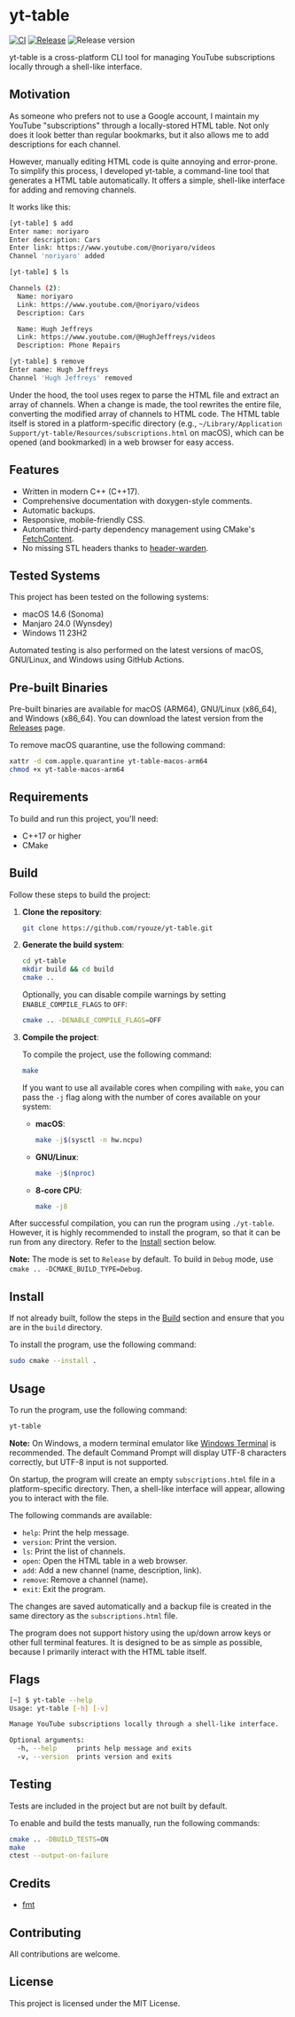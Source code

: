 # yt-table

[![CI](https://github.com/ryouze/yt-table/actions/workflows/ci.yml/badge.svg)](https://github.com/ryouze/yt-table/actions/workflows/ci.yml)
[![Release](https://github.com/ryouze/yt-table/actions/workflows/release.yml/badge.svg)](https://github.com/ryouze/yt-table/actions/workflows/release.yml)
![Release version](https://img.shields.io/github/v/release/ryouze/yt-table)

yt-table is a cross-platform CLI tool for managing YouTube subscriptions locally through a shell-like interface.


## Motivation

As someone who prefers not to use a Google account, I maintain my YouTube "subscriptions" through a locally-stored HTML table. Not only does it look better than regular bookmarks, but it also allows me to add descriptions for each channel.

However, manually editing HTML code is quite annoying and error-prone. To simplify this process, I developed yt-table, a command-line tool that generates a HTML table automatically. It offers a simple, shell-like interface for adding and removing channels.

It works like this:

```sh
[yt-table] $ add
Enter name: noriyaro
Enter description: Cars
Enter link: https://www.youtube.com/@noriyaro/videos
Channel 'noriyaro' added
```

```sh
[yt-table] $ ls

Channels (2):
  Name: noriyaro
  Link: https://www.youtube.com/@noriyaro/videos
  Description: Cars

  Name: Hugh Jeffreys
  Link: https://www.youtube.com/@HughJeffreys/videos
  Description: Phone Repairs
```

```sh
[yt-table] $ remove
Enter name: Hugh Jeffreys
Channel 'Hugh Jeffreys' removed
```

Under the hood, the tool uses regex to parse the HTML file and extract an array of channels. When a change is made, the tool rewrites the entire file, converting the modified array of channels to HTML code. The HTML table itself is stored in a platform-specific directory (e.g., `~/Library/Application Support/yt-table/Resources/subscriptions.html` on macOS), which can be opened (and bookmarked) in a web browser for easy access.


## Features

- Written in modern C++ (C++17).
- Comprehensive documentation with doxygen-style comments.
- Automatic backups.
- Responsive, mobile-friendly CSS.
- Automatic third-party dependency management using CMake's [FetchContent](https://www.foonathan.net/2022/06/cmake-fetchcontent/).
- No missing STL headers thanks to [header-warden](https://github.com/ryouze/header-warden).


## Tested Systems

This project has been tested on the following systems:

- macOS 14.6 (Sonoma)
- Manjaro 24.0 (Wynsdey)
- Windows 11 23H2

Automated testing is also performed on the latest versions of macOS, GNU/Linux, and Windows using GitHub Actions.


## Pre-built Binaries

Pre-built binaries are available for macOS (ARM64), GNU/Linux (x86_64), and Windows (x86_64). You can download the latest version from the [Releases](../../releases) page.

To remove macOS quarantine, use the following command:

```sh
xattr -d com.apple.quarantine yt-table-macos-arm64
chmod +x yt-table-macos-arm64
```


## Requirements

To build and run this project, you'll need:

- C++17 or higher
- CMake


## Build

Follow these steps to build the project:

1. **Clone the repository**:

    ```sh
    git clone https://github.com/ryouze/yt-table.git
    ```

2. **Generate the build system**:

    ```sh
    cd yt-table
    mkdir build && cd build
    cmake ..
    ```

    Optionally, you can disable compile warnings by setting `ENABLE_COMPILE_FLAGS` to `OFF`:

    ```sh
    cmake .. -DENABLE_COMPILE_FLAGS=OFF
    ```

3. **Compile the project**:

    To compile the project, use the following command:

    ```sh
    make
    ```

    If you want to use all available cores when compiling with `make`, you can pass the `-j` flag along with the number of cores available on your system:

    - **macOS**:

      ```sh
      make -j$(sysctl -n hw.ncpu)
      ```

    - **GNU/Linux**:

      ```sh
      make -j$(nproc)
      ```

    - **8-core CPU**:

      ```sh
      make -j8
      ```

After successful compilation, you can run the program using `./yt-table`. However, it is highly recommended to install the program, so that it can be run from any directory. Refer to the [Install](#install) section below.

**Note:** The mode is set to `Release` by default. To build in `Debug` mode, use `cmake .. -DCMAKE_BUILD_TYPE=Debug`.


## Install

If not already built, follow the steps in the [Build](#build) section and ensure that you are in the `build` directory.

To install the program, use the following command:

```sh
sudo cmake --install .
```


## Usage

To run the program, use the following command:

```sh
yt-table
```

**Note:** On Windows, a modern terminal emulator like [Windows Terminal](https://github.com/microsoft/terminal) is recommended. The default Command Prompt will display UTF-8 characters correctly, but UTF-8 input is not supported.

On startup, the program will create an empty `subscriptions.html` file in a platform-specific directory. Then, a shell-like interface will appear, allowing you to interact with the file.

The following commands are available:

- `help`: Print the help message.
- `version`: Print the version.
- `ls`: Print the list of channels.
- `open`: Open the HTML table in a web browser.
- `add`: Add a new channel (name, description, link).
- `remove`: Remove a channel (name).
- `exit`: Exit the program.

The changes are saved automatically and a backup file is created in the same directory as the `subscriptions.html` file.

The program does not support history using the up/down arrow keys or other full terminal features. It is designed to be as simple as possible, because I primarily interact with the HTML table itself.


## Flags

```sh
[~] $ yt-table --help
Usage: yt-table [-h] [-v]

Manage YouTube subscriptions locally through a shell-like interface.

Optional arguments:
  -h, --help     prints help message and exits
  -v, --version  prints version and exits
```


## Testing

Tests are included in the project but are not built by default.

To enable and build the tests manually, run the following commands:

```sh
cmake .. -DBUILD_TESTS=ON
make
ctest --output-on-failure
```


## Credits

- [fmt](https://github.com/fmtlib/fmt)


## Contributing

All contributions are welcome.


## License

This project is licensed under the MIT License.
